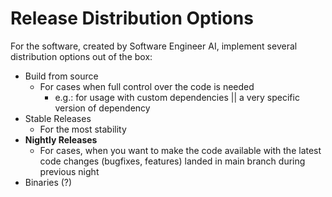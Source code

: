 # Release Distribution Options

For the software, created by Software Engineer AI, implement several distribution options out of the box:

- Build from source
    - For cases when full control over the code is needed
        - e.g.: for usage with custom dependencies || a very specific version of dependency
- Stable Releases
    - For the most stability
- **Nightly Releases**
    - For cases, when you want to make the code available with the latest code changes (bugfixes, features) landed in main branch during previous night
- Binaries (?)